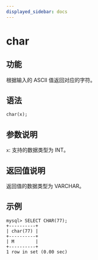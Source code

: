 ```yaml
---
displayed_sidebar: docs
---
```


# char

## 功能

根据输入的 ASCII 值返回对应的字符。

## 语法

```Haskell
char(x);
```

## 参数说明

`x`: 支持的数据类型为 INT。

## 返回值说明

返回值的数据类型为 VARCHAR。

## 示例

```Plain Text
mysql> SELECT CHAR(77);
+----------+
| char(77) |
+----------+
| M        |
+----------+
1 row in set (0.00 sec)
```

